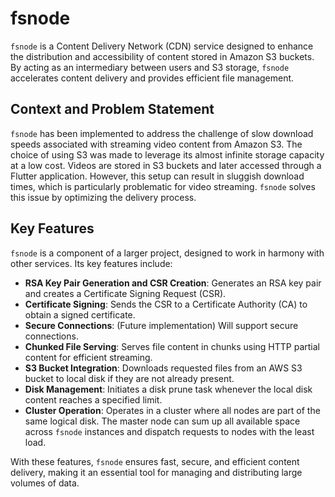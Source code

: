 # fsnode

`fsnode` is a Content Delivery Network (CDN) service designed to enhance the distribution and accessibility of content stored in Amazon S3 buckets. By acting as an intermediary between users and S3 storage, `fsnode` accelerates content delivery and provides efficient file management.

## Context and Problem Statement

`fsnode` has been implemented to address the challenge of slow download speeds associated with streaming video content from Amazon S3. The choice of using S3 was made to leverage its almost infinite storage capacity at a low cost. Videos are stored in S3 buckets and later accessed through a Flutter application. However, this setup can result in sluggish download times, which is particularly problematic for video streaming. `fsnode` solves this issue by optimizing the delivery process.

## Key Features

`fsnode` is a component of a larger project, designed to work in harmony with other services. Its key features include:

- **RSA Key Pair Generation and CSR Creation**: Generates an RSA key pair and creates a Certificate Signing Request (CSR).
- **Certificate Signing**: Sends the CSR to a Certificate Authority (CA) to obtain a signed certificate.
- **Secure Connections**: (Future implementation) Will support secure connections.
- **Chunked File Serving**: Serves file content in chunks using HTTP partial content for efficient streaming.
- **S3 Bucket Integration**: Downloads requested files from an AWS S3 bucket to local disk if they are not already present.
- **Disk Management**: Initiates a disk prune task whenever the local disk content reaches a specified limit.
- **Cluster Operation**: Operates in a cluster where all nodes are part of the same logical disk. The master node can sum up all available space across `fsnode` instances and dispatch requests to nodes with the least load.

With these features, `fsnode` ensures fast, secure, and efficient content delivery, making it an essential tool for managing and distributing large volumes of data.